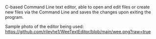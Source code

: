 C-based Command Line text editor, able to open and edit files or create new files via the Command Line and saves the changes upon exiting the program. 

Sample photo of the editor being used: https://github.com/rileyhe1/WeeTextEditor/blob/main/wee.png?raw=true
